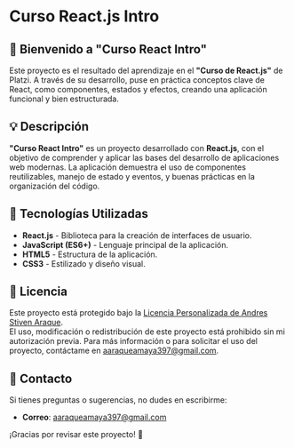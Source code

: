 # Curso React.js Intro

## 🌟 **Bienvenido a "Curso React Intro"**

Este proyecto es el resultado del aprendizaje en el **"Curso de React.js"** de Platzi. A través de su desarrollo, puse en práctica conceptos clave de React, como componentes, estados y efectos, creando una aplicación funcional y bien estructurada.

## 💡 Descripción

**"Curso React Intro"** es un proyecto desarrollado con **React.js**, con el objetivo de comprender y aplicar las bases del desarrollo de aplicaciones web modernas. La aplicación demuestra el uso de componentes reutilizables, manejo de estado y eventos, y buenas prácticas en la organización del código.

## 🚀 Tecnologías Utilizadas

- **React.js** - Biblioteca para la creación de interfaces de usuario.
- **JavaScript (ES6+)** - Lenguaje principal de la aplicación.
- **HTML5** - Estructura de la aplicación.
- **CSS3** - Estilizado y diseño visual.

## 📜 Licencia

Este proyecto está protegido bajo la [Licencia Personalizada de Andres Stiven Araque](./LICENSE.md).  
El uso, modificación o redistribución de este proyecto está prohibido sin mi autorización previa. Para más información o para solicitar el uso del proyecto, contáctame en [aaraqueamaya397@gmail.com](mailto:aaraqueamaya397@gmail.com).

## 💌 Contacto

Si tienes preguntas o sugerencias, no dudes en escribirme:

- **Correo**: [aaraqueamaya397@gmail.com](mailto:aaraqueamaya397@gmail.com)

¡Gracias por revisar este proyecto! 🚀
